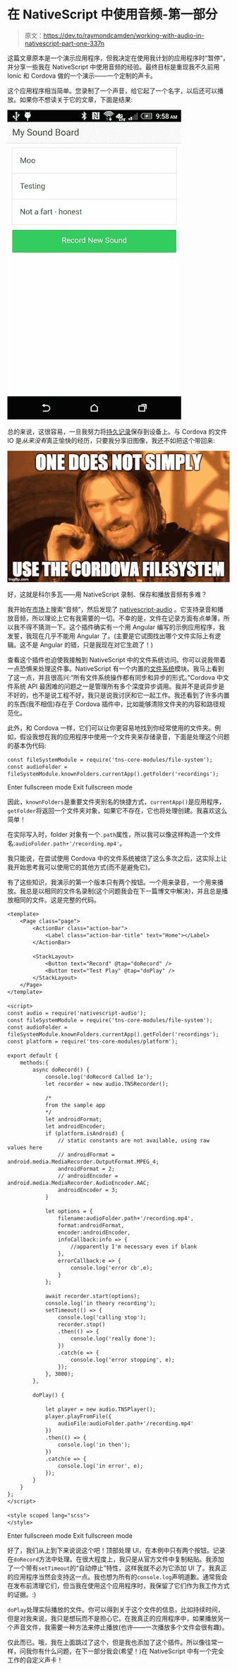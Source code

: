 # 在 NativeScript 中使用音频-第一部分

> 原文：<https://dev.to/raymondcamden/working-with-audio-in-nativescript-part-one-337n>

这篇文章原本是一个演示应用程序，但我决定在使用我计划的应用程序时“暂停”，并分享一些我在 NativeScript 中使用音频的经验。最终目标是重现我不久前用 Ionic 和 Cordova 做的一个演示——一个定制的声卡。

这个应用程序相当简单。您录制了一个声音，给它起了一个名字，以后还可以播放。如果你不想读关于它的文章，下面是结果:

[![](img/40da18dd44a486b4bd8f2ab9f8b4dfa8.png)](https://res.cloudinary.com/practicaldev/image/fetch/s--yuCoceKS--/c_limit%2Cf_auto%2Cfl_progressive%2Cq_auto%2Cw_880/https://static.raymondcamden.cimg/wp-content/uploads/2015/07/shot44.png)

总的来说，这很容易，一旦我努力将[持久记录](https://www.raymondcamden.com/2015/07/27/recording-and-saving-audio-in-cordova-applications)保存到设备上。与 Cordova 的文件 IO 是*从来没有*真正愉快的经历，只要我分享旧图像，我还不如把这个带回来:

[![](img/b1a2e78131f21d7ca1252d4726dce98f.png)](https://res.cloudinary.com/practicaldev/image/fetch/s--2JOd3xOs--/c_limit%2Cf_auto%2Cfl_progressive%2Cq_auto%2Cw_880/https://static.raymondcamden.cimg/wp-content/uploads/2015/07/onesimply.jpg)

好，这就是科尔多瓦——用 NativeScript 录制、保存和播放音频有多难？

我开始在[市场](https://market.nativescript.org/)上搜索“音频”，然后发现了 [nativescript-audio](https://github.com/bradmartin/nativescript-audio) 。它支持录音和播放音频，所以理论上它有我需要的一切。不幸的是，文件在记录方面有点单薄，所以我不得不猜测一下。这个插件确实有一个用 Angular 编写的示例应用程序，我发誓，我现在几乎不能用 Angular 了。(主要是它试图找出哪个文件实际上有逻辑。这不是 Angular 的错，只是我现在对它生疏了！)

查看这个插件也迫使我接触到 NativeScript 中的文件系统访问。你可以说我带着一点恐惧来处理这件事。NativeScript 有一个内置的[文件系统](https://docs.nativescript.org/ns-framework-modules/file-system)模块。我马上看到了这一点，并且很高兴:“所有文件系统操作都有同步和异步的形式。”Cordova 中文件系统 API 最困难的问题之一是管理所有多个深度异步调用。我并不是说异步是不好的，也不是说工程不好，我只是说我讨厌和它一起工作。我还看到了许多内置的东西(我不相信)存在于 Cordova 插件中，比如能够清除文件夹的内容和路径规范化。

此外，和 Cordova 一样，它们可以让你更容易地找到你经常使用的文件夹。例如，假设我想在我的应用程序中使用一个文件夹来存储录音，下面是处理这个问题的基本伪代码:

```
const fileSystemModule = require('tns-core-modules/file-system');
const audioFolder = fileSystemModule.knownFolders.currentApp().getFolder('recordings'); 
```

Enter fullscreen mode Exit fullscreen mode

因此，`knownFolders`是重要文件夹别名的快捷方式，`currentApp()`是应用程序，`getFolder`将返回一个文件夹对象，如果它不存在，它也将处理创建。我喜欢这么简单！

在实际写入时，folder 对象有一个`.path`属性，所以我可以像这样构造一个文件名:`audioFolder.path+'/recording.mp4'`。

我只能说，在尝试使用 Cordova 中的文件系统被烧了这么多次之后，这实际上让我开始思考我可以使用它的其他方式(而不是避免它)。

有了这些知识，我演示的第一个版本只有两个按钮。一个用来录音，一个用来播放。我总是以相同的文件名录制(这个问题我会在下一篇博文中解决)，并且总是播放相同的文件。这是完整的代码。

```
<template>
    <Page class="page">
        <ActionBar class="action-bar">
            <Label class="action-bar-title" text="Home"></Label>
        </ActionBar>

        <StackLayout>
            <Button text="Record" @tap="doRecord" />
            <Button text="Test Play" @tap="doPlay" />
        </StackLayout>
    </Page>
</template>

<script>
const audio = require('nativescript-audio');
const fileSystemModule = require('tns-core-modules/file-system');
const audioFolder = fileSystemModule.knownFolders.currentApp().getFolder('recordings');
const platform = require('tns-core-modules/platform');

export default {
    methods:{
        async doRecord() {
            console.log('doRecord Called 1e');
            let recorder = new audio.TNSRecorder();

            /*
            from the sample app
            */
            let androidFormat;
            let androidEncoder;
            if (platform.isAndroid) {
                // static constants are not available, using raw values here
                // androidFormat = android.media.MediaRecorder.OutputFormat.MPEG_4;
                androidFormat = 2;
                // androidEncoder = android.media.MediaRecorder.AudioEncoder.AAC;
                androidEncoder = 3;
            }

            let options = {
                filename:audioFolder.path+'/recording.mp4',
                format:androidFormat,
                encoder:androidEncoder,
                infoCallback:info => {
                    //apparently I'm necessary even if blank
                },
                errorCallback:e => {
                    console.log('error cb',e);
                }
            };

            await recorder.start(options);
            console.log('in theory recording');
            setTimeout(() => {
                console.log('calling stop');
                recorder.stop()
                .then(() => {
                    console.log('really done');
                })
                .catch(e => {
                    console.log('error stopping', e);
                });
            }, 3000);
        },

        doPlay() {

            let player = new audio.TNSPlayer();
            player.playFromFile({
                audioFile:audioFolder.path+'/recording.mp4'
            })
            .then(() => {
                console.log('in then');
            })
            .catch(e => {
                console.log('in error', e);
            });
        }
    }
};
</script>

<style scoped lang="scss">
</style> 
```

Enter fullscreen mode Exit fullscreen mode

好了，我们从上到下来说说这个吧！顶部处理 UI，在本例中只有两个按钮。记录在`doRecord`方法中处理。在很大程度上，我只是从官方文件中复制粘贴。我添加了一个带有`setTimeout`的“自动停止”特性，这样我就不必为它添加 UI 了。我真正的应用程序当然会支持这一点。我也想为所有的`console.log`声明道歉。通常我会在发布前清理它们，但当我在使用这个应用程序时，我保留了它们作为我工作方式的证据。:)

`doPlay`处理实际播放的文件。你可以得到关于这个文件的信息，比如持续时间，但是对我来说，我只是想玩而不是担心它。在我真正的应用程序中，如果播放另一个声音文件，我需要一种方法来停止播放(也许——一次播放多个文件会很有趣)。

仅此而已。哦，我在上面跳过了这个，但是我也添加了这个插件。所以像往常一样，问我你有什么问题，在下一部分我会(希望！)在 NativeScript 中有一个完全工作的自定义声卡！